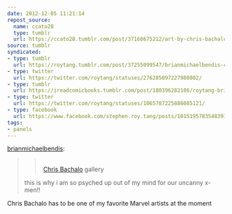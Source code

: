 ```yaml
---
date: 2012-12-05 11:21:14
repost_source:
  name: ccato28
  type: tumblr
  url: https://ccato28.tumblr.com/post/37168675212/art-by-chris-bachalo
source: tumblr
syndicated:
- type: tumblr
  url: https://roytang.tumblr.com/post/37255099547/brianmichaelbendis-chris-bachalo-gallery
- type: twitter
  url: https://twitter.com/roytang/statuses/276285097227980802/
- type: tumblr
  url: https://ireadcomicbooks.tumblr.com/post/180396282186/roytang-brianmichaelbendis-chris
- type: twitter
  url: https://twitter.com/roytang/statuses/1065787225886085121/
- type: facebook
  url: https://www.facebook.com/stephen.roy.tang/posts/10151957835483912
tags:
- panels
---
```


<p><a class="tumblr_blog" href="http://brianmichaelbendis.tumblr.com/post/37237755706/chris-bachalo-gallery-this-is-why-i-am-so">brianmichaelbendis</a>:</p>
<blockquote>
<blockquote>
<p><br/> <a href="http://chrisbachalo.net/index.html" title="Chris Bachalo" target="_self">Chris Bachalo</a> gallery</p>
</blockquote>
<p>this is why i am so psyched up out of my mind for our uncanny x-men!!</p>
</blockquote>
<p>Chris Bachalo has to be one of my favorite Marvel artists at the moment</p>